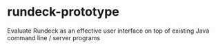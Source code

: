 # rundeck-prototype
Evaluate Rundeck as an effective user interface on top of existing Java command line / server programs
